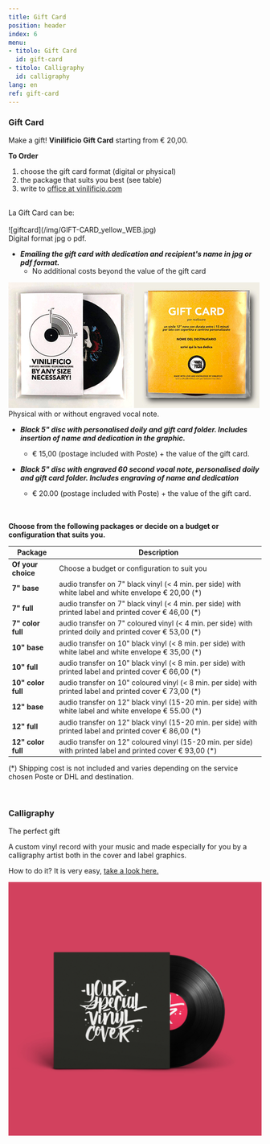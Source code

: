 ```yaml
---
title: Gift Card
position: header
index: 6
menu:
- titolo: Gift Card
  id: gift-card
- titolo: Calligraphy
  id: calligraphy
lang: en
ref: gift-card
---
```



### Gift Card
Make a gift! <b>Vinilificio Gift Card</b> starting from € 20,00.
<br>


**To Order**
1. choose the gift card format (digital or physical)
2. the package that suits you best (see table)
3. write to <a href="mailto:office@vinilificio.com">office at vinilificio.com</a>

<br>
La Gift Card can be:
<br><br>
![giftcard](/img/GIFT-CARD_yellow_WEB.jpg)<br>
Digital format jpg o pdf.

* ***Emailing the gift card with dedication and recipient's name in jpg or pdf format.***
  + No additional costs beyond the value of the gift card<br>

![giftcardvinile](/img/gift-card-mockup-front_web.jpg)![giftcardvinile](/img/gift-card-mockup-back_web.jpg) <br>
Physical with or without engraved vocal note.

* ***Black 5" disc with personalised doily and gift card folder. Includes insertion of name and dedication in the graphic.***
  + € 15,00 (postage included with Poste) + the value of the gift card.

* ***Black 5" disc with engraved 60 second vocal note, personalised doily and gift card folder. Includes engraving of name and dedication***
  + € 20.00 (postage included with Poste) + the value of the gift card.


<br><br>
**Choose from the following packages or decide on a budget or configuration that suits you.**
<br>

| **Package** |**Description** |
| --- | --- |
| **Of your choice** | Choose a budget or configuration to suit you |
| **7" base** | audio transfer on 7" black vinyl (< 4 min. per side) with white label and white envelope € 20,00 (*) |
| **7" full** | audio transfer on 7" black vinyl (< 4 min. per side) with printed label and printed cover € 46,00 (*) |
| **7" color full** | audio transfer on 7" coloured vinyl (< 4 min. per side) with printed doily and printed cover € 53,00 (*) |
| **10" base** | audio transfer on 10" black vinyl (< 8 min. per side) with white label and white envelope € 35,00 (*) |
| **10" full** | audio transfer on 10" black vinyl (< 8 min. per side) with printed label and printed cover € 66,00 (*)|
| **10" color full** | audio transfer on 10" coloured vinyl (< 8 min. per side) with printed label and printed cover € 73,00 (*)|
| **12" base** | audio transfer on 12" black vinyl (15-20 min. per side) with white label and white envelope € 55.00 (*) |
| **12" full** | audio transfer on 12" black vinyl (15-20 min. per side) with printed label and printed cover € 86,00 (*) |
| **12" color full** | audio transfer on 12" coloured vinyl (15-20 min. per side) with printed label and printed cover € 93,00 (*) |

(*) Shipping cost is not included and varies depending on the service chosen Poste or DHL and destination.

<br>


### Calligraphy
The perfect gift

A custom vinyl record with your music and made especially for you by a calligraphy artist both in the cover and label graphics.

How to do it? It is very easy, <a href="/en/calligraphy/">take a look here.</a>

![calligraphy](/img/CAROSELLO_1.jpg)


